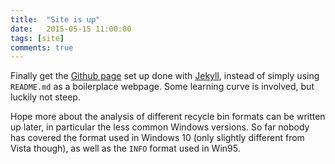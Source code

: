 ```yaml
---
title:  "Site is up"
date:   2015-05-15 11:00:00
tags: [site]
comments: true
---
```


Finally get the [Github page][1] set up done with [Jekyll][2], instead of
simply using `README.md` as a boilerplace webpage. Some learning curve is
involved, but luckily not steep.

Hope more about the analysis of different recycle bin formats can be
written up later, in particular the less common Windows versions. So
far nobody has covered the format used in Windows 10 (only slightly
different from Vista though), as well as the `INFO` format used
in Win95.

[1]: https://pages.github.com/
[2]: http://jekyllrb.com/
